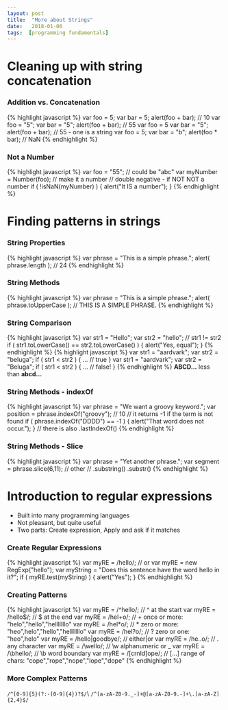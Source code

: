```yaml
---
layout: post
title:  "More about Strings"
date:   2018-01-06
tags:  [programming fundamentals]
---
```

# Cleaning up with string concatenation
### Addition vs. Concatenation
{% highlight javascript %}
var foo = 5;
var bar = 5;
alert(foo + bar); // 10
var foo = "5";
var bar = "5";
alert(foo + bar); // 55
var foo = 5
var bar = "5";
alert(foo + bar); // 55 - one is a string
var foo = 5;
var bar = "b";
alert(foo * bar); // NaN
{% endhighlight %}
### Not a Number
{% highlight javascript %}
var foo = "55"; // could be "abc"
var myNumber = Number(foo); // make it a number
// double negative - if NOT NOT a number
if ( !isNaN(myNumber) ) {
    alert("It IS a number");
}
{% endhighlight %}
# Finding patterns in strings
### String Properties
{% highlight javascript %}
var phrase = "This is a simple phrase.";
alert( phrase.length ); // 24
{% endhighlight %}
### String Methods
{% highlight javascript %}
var phrase = "This is a simple phrase.";
alert( phrase.toUpperCase ); // THIS IS A SIMPLE PHRASE.
{% endhighlight %}
### String Comparison
{% highlight javascript %}
var str1 = "Hello";
var str2 = "hello";
// str1 != str2
if ( str1.toLowerCase() == str2.toLowerCase() ) {
    alert("Yes, equal");
}
{% endhighlight %}
{% highlight javascript %}
var str1 = "aardvark";
var str2 = "beluga";
if ( str1 < str2 ) { ... // true
}
var str1 = "aardvark";
var str2 = "Beluga";
if ( str1 < str2 ) { ... // false!
}
{% endhighlight %}
**ABCD...** less than **abcd...**
### String Methods - indexOf
{% highlight javascript %}
var phrase = "We want a groovy keyword.";
var position = phrase.indexOf("groovy"); // 10
// it returns -1 if the term is not found
if ( phrase.indexOf("DDDD") == -1 ) {
    alert("That word does not occur.");
}
// there is also .lastIndexOf()
{% endhighlight %}
### String Methods - Slice
{% highlight javascript %}
var phrase = "Yet another phrase.";
var segment = phrase.slice(6,11); // other
// .substring() .substr() 
{% endhighlight %}
# Introduction to regular expressions
* Built into many programming languages
* Not pleasant, but quite useful
* Two parts: Create expression, Apply and ask if it matches
### Create Regular Expressions
{% highlight javascript %}
var myRE = /hello/;
// or
var myRE = new RegExp("hello");
var myString = "Does this sentence have the word hello in it?";
if ( myRE.test(myString) ) {
    alert("Yes");
}
{% endhighlight %}
### Creating Patterns
{% highlight javascript %}
var myRE = /^hello/; // ^ at the start
var myRE = /hello$/; // $ at the end
var myRE = /hel+o/; // + once or more: "helo","hello","helllllllo"
var myRE = /hel*o/; // * zero or more: "heo",helo","hello","helllllllo"
var myRE = /hel?o/; // ? zero or one: "heo",helo"
var myRE = /hello|goodbye/; // either|or
var myRE = /he..o/; // . any character
var myRE = /\wello/; // \w alphanumeric or _
var myRE = /\bhello/; // \b word boundary
var myRE = /[crnld]ope/; // [...] range of chars: "cope","rope","nope","lope","dope"
{% endhighlight %}
### More Complex Patterns
`/^[0-9]{5}(?:-[0-9]{4})?$/`\\
`/^[a-zA-Z0-9._-]+@[a-zA-Z0-9.-]+\.[a-zA-Z]{2,4}$/`